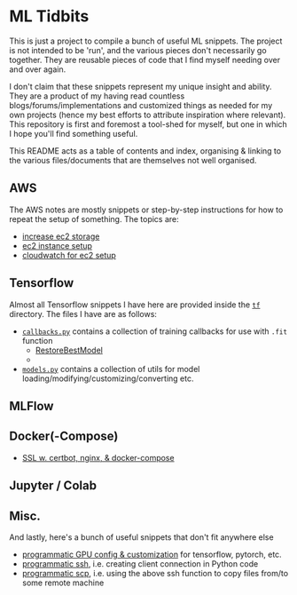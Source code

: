 # ML Tidbits

This is just a project to compile a bunch of useful ML snippets. The project is not intended to be 
'run', and the various pieces don't necessarily go together. They are reusable pieces of code that 
I find myself needing over and over again. 

I don't claim that these snippets represent my unique insight and ability. They are a product of my 
having read countless blogs/forums/implementations and customized things as needed for my own projects 
(hence my best efforts to attribute inspiration where relevant). This repository is first and foremost 
a tool-shed for myself, but one in which I hope you'll find something useful.

This README acts as a table of contents and index, organising & linking to the various files/documents 
that are themselves not well organised.

## AWS

The AWS notes are mostly snippets or step-by-step instructions for how to repeat the setup of 
something. The topics are:
* [increase ec2 storage](/ml_eng_tutorials/increase_ec2_storage.md)
* [ec2 instance setup](/ml_eng_tutorials/ec2_setup.md)
* [cloudwatch for ec2 setup](/ml_eng_tutorials/cloudwatch.md)

## Tensorflow

Almost all Tensorflow snippets I have here are provided inside the [```tf```](/ml_tidbits/tf) directory. The files I 
have are as follows:
* [```callbacks.py```](ml_tidbits/tf/callbacks.py) contains a collection of training callbacks for use 
with ```.fit``` function
    * [RestoreBestModel](https://github.com/michaelhball/ml_tidbits/blob/0450bc2d9830a1846cdaddf992ca4d74c3c62604/ml_tidbits/tf/callbacks.py#L4-L26)
    *  
* [```models.py```](/ml_tidbits/tf/models.py) contains a collection of utils for model 
loading/modifying/customizing/converting etc.

## MLFlow

## Docker(-Compose)

* [SSL w. certbot, nginx, & docker-compose](/ml_eng_tutorials/certbot.md)

## Jupyter / Colab

## Misc.

And lastly, here's a bunch of useful snippets that don't fit anywhere else
* [programmatic GPU config & customization](ml_tidbits/gpu.py) for tensorflow, pytorch, etc.
* [programmatic ssh](https://github.com/michaelhball/ml_tidbits/blob/9f730e23efc31a649af0371429a7f963b01360a1/ml_tidbits/utils.py#L5-L21), 
i.e. creating client connection in Python code
* [programmatic scp](https://github.com/michaelhball/ml_tidbits/blob/9f730e23efc31a649af0371429a7f963b01360a1/ml_tidbits/utils.py#L24-L49), 
i.e. using the above ssh function to copy files from/to some remote machine

